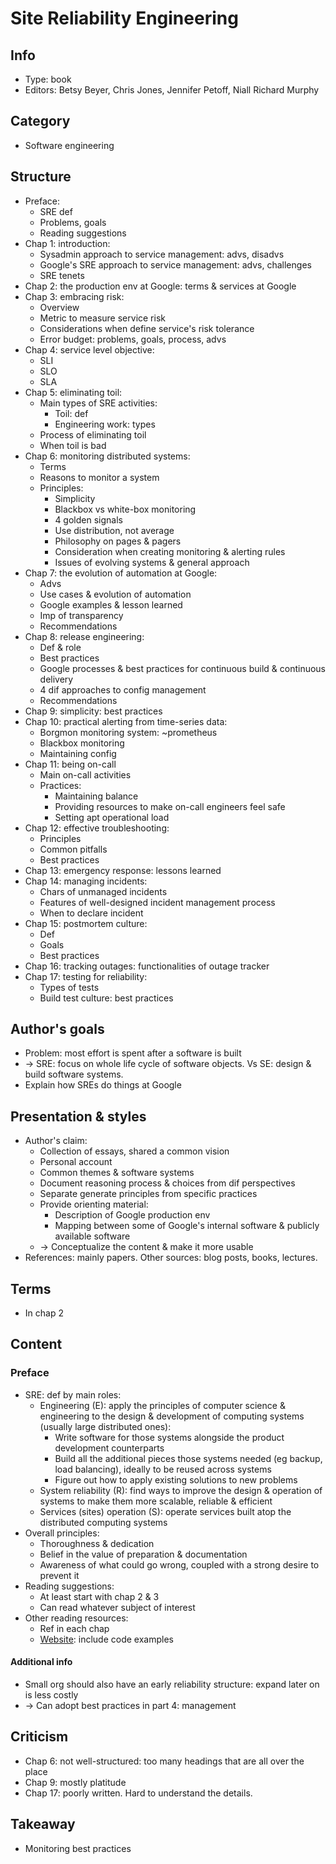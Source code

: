 # Site Reliability Engineering

## Info
- Type: book
- Editors: Betsy Beyer, Chris Jones, Jennifer Petoff, Niall Richard Murphy

## Category
- Software engineering

## Structure
- Preface:
  - SRE def
  - Problems, goals
  - Reading suggestions
- Chap 1: introduction:
  - Sysadmin approach to service management: advs, disadvs
  - Google's SRE approach to service management: advs, challenges
  - SRE tenets
- Chap 2: the production env at Google: terms & services at Google
- Chap 3: embracing risk:
  - Overview
  - Metric to measure service risk
  - Considerations when define service's risk tolerance
  - Error budget: problems, goals, process, advs
- Chap 4: service level objective:
  - SLI
  - SLO
  - SLA
- Chap 5: eliminating toil:
  - Main types of SRE activities:
    - Toil: def
    - Engineering work: types
  - Process of eliminating toil
  - When toil is bad
- Chap 6: monitoring distributed systems:
  - Terms
  - Reasons to monitor a system
  - Principles:
    - Simplicity
    - Blackbox vs white-box monitoring
    - 4 golden signals
    - Use distribution, not average
    - Philosophy on pages & pagers
    - Consideration when creating monitoring & alerting rules
    - Issues of evolving systems & general approach
- Chap 7: the evolution of automation at Google:
  - Advs
  - Use cases & evolution of automation
  - Google examples & lesson learned
  - Imp of transparency
  - Recommendations
- Chap 8: release engineering:
  - Def & role
  - Best practices
  - Google processes & best practices for continuous build & continuous delivery
  - 4 dif approaches to config management
  - Recommendations
- Chap 9: simplicity: best practices
- Chap 10: practical alerting from time-series data:
  - Borgmon monitoring system: ~prometheus
  - Blackbox monitoring
  - Maintaining config
- Chap 11: being on-call
  - Main on-call activities
  - Practices:
    - Maintaining balance
    - Providing resources to make on-call engineers feel safe
    - Setting apt operational load
- Chap 12: effective troubleshooting:
  - Principles
  - Common pitfalls
  - Best practices
- Chap 13: emergency response: lessons learned
- Chap 14: managing incidents:
  - Chars of unmanaged incidents
  - Features of well-designed incident management process
  - When to declare incident
- Chap 15: postmortem culture:
  - Def
  - Goals
  - Best practices
- Chap 16: tracking outages: functionalities of outage tracker
- Chap 17: testing for reliability:
  - Types of tests
  - Build test culture: best practices

## Author's goals
- Problem: most effort is spent after a software is built
- -> SRE: focus on whole life cycle of software objects. Vs SE: design & build software systems.
- Explain how SREs do things at Google

## Presentation & styles
- Author's claim:
  - Collection of essays, shared a common vision
  - Personal account
  - Common themes & software systems
  - Document reasoning process & choices from dif perspectives
  - Separate generate principles from specific practices
  - Provide orienting material:
    - Description of Google production env
    - Mapping between some of Google's internal software & publicly available software
  - -> Conceptualize the content & make it more usable
- References: mainly papers. Other sources: blog posts, books, lectures.

## Terms
- In chap 2

## Content
### Preface
- SRE: def by main roles:
  - Engineering (E): apply the principles of computer science & engineering to
    the design & development of computing systems (usually large distributed ones):
    - Write software for those systems alongside the product development counterparts
    - Build all the additional pieces those systems needed (eg backup, load balancing), ideally to be reused across systems
    - Figure out how to apply existing solutions to new problems
  - System reliability (R): find ways to improve the design & operation of systems to make them more scalable, reliable & efficient
  - Services (sites) operation (S): operate services built atop the distributed computing systems
- Overall principles:
  - Thoroughness & dedication
  - Belief in the value of preparation & documentation
  - Awareness of what could go wrong, coupled with a strong desire to prevent it
- Reading suggestions:
  - At least start with chap 2 & 3
  - Can read whatever subject of interest
- Other reading resources:
  - Ref in each chap
  - [Website](https://g.co/SREBook): include code examples
#### Additional info
- Small org should also have an early reliability structure: expand later on is less costly
- -> Can adopt best practices in part 4: management

## Criticism
- Chap 6: not well-structured: too many headings that are all over the place
- Chap 9: mostly platitude
- Chap 17: poorly written. Hard to understand the details.

## Takeaway
- Monitoring best practices